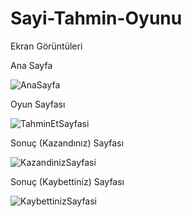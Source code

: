 # Sayi-Tahmin-Oyunu
Ekran Görüntüleri

Ana Sayfa

![AnaSayfa](https://user-images.githubusercontent.com/84927381/168469289-ad717eab-2322-4053-b2e9-492a20330749.png)

Oyun Sayfası

![TahminEtSayfasi](https://user-images.githubusercontent.com/84927381/168469291-f9f54f75-a59f-45f0-8ee9-df34640683c9.png)

Sonuç (Kazandınız) Sayfası

![KazandinizSayfasi](https://user-images.githubusercontent.com/84927381/168469297-f81e007b-6312-4f84-b1c2-0744f8664fd3.png)

Sonuç (Kaybettiniz) Sayfası

![KaybettinizSayfasi](https://user-images.githubusercontent.com/84927381/168469298-f68dfcc5-2b7f-4540-94e0-2b72cb453e36.png)
